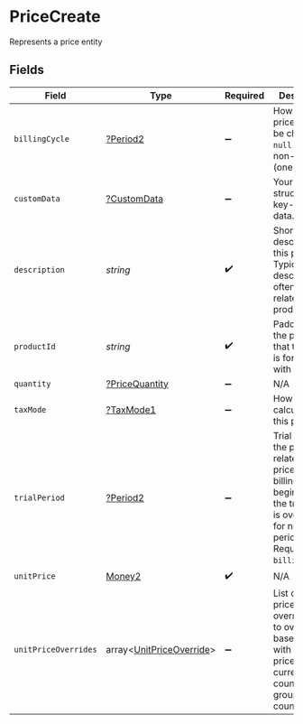 # PriceCreate

Represents a price entity


## Fields

| Field                                                                                                                                                             | Type                                                                                                                                                              | Required                                                                                                                                                          | Description                                                                                                                                                       |
| ----------------------------------------------------------------------------------------------------------------------------------------------------------------- | ----------------------------------------------------------------------------------------------------------------------------------------------------------------- | ----------------------------------------------------------------------------------------------------------------------------------------------------------------- | ----------------------------------------------------------------------------------------------------------------------------------------------------------------- |
| `billingCycle`                                                                                                                                                    | [?Period2](../../models/shared/Period2.md)                                                                                                                        | :heavy_minus_sign:                                                                                                                                                | How often this price should be charged. `null` if price is non-recurring (one-time).                                                                              |
| `customData`                                                                                                                                                      | [?CustomData](../../models/shared/CustomData.md)                                                                                                                  | :heavy_minus_sign:                                                                                                                                                | Your own structured key-value data.                                                                                                                               |
| `description`                                                                                                                                                     | *string*                                                                                                                                                          | :heavy_check_mark:                                                                                                                                                | Short description for this price. Typically describes how often the related product bills.                                                                        |
| `productId`                                                                                                                                                       | *string*                                                                                                                                                          | :heavy_check_mark:                                                                                                                                                | Paddle ID for the product that this price is for, prefixed with `pro_`.                                                                                           |
| `quantity`                                                                                                                                                        | [?PriceQuantity](../../models/shared/PriceQuantity.md)                                                                                                            | :heavy_minus_sign:                                                                                                                                                | N/A                                                                                                                                                               |
| `taxMode`                                                                                                                                                         | [?TaxMode1](../../models/shared/TaxMode1.md)                                                                                                                      | :heavy_minus_sign:                                                                                                                                                | How tax is calculated for this price.                                                                                                                             |
| `trialPeriod`                                                                                                                                                     | [?Period2](../../models/shared/Period2.md)                                                                                                                        | :heavy_minus_sign:                                                                                                                                                | Trial period for the product related to this price. The billing cycle begins once the trial period is over. `null` for no trial period. Requires `billing_cycle`. |
| `unitPrice`                                                                                                                                                       | [Money2](../../models/shared/Money2.md)                                                                                                                           | :heavy_check_mark:                                                                                                                                                | N/A                                                                                                                                                               |
| `unitPriceOverrides`                                                                                                                                              | array<[UnitPriceOverride](../../models/shared/UnitPriceOverride.md)>                                                                                              | :heavy_minus_sign:                                                                                                                                                | List of unit price overrides. Use to override the base price with a custom price and currency for a country or group of countries.                                |